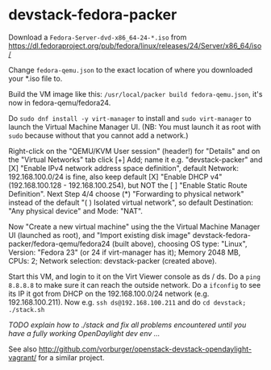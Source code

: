 # devstack-fedora-packer

Download a `Fedora-Server-dvd-x86_64-24-*.iso` from https://dl.fedoraproject.org/pub/fedora/linux/releases/24/Server/x86_64/iso/

Change `fedora-qemu.json` to the exact location of where you downloaded your *.iso file to.

Build the VM image like this: `/usr/local/packer build fedora-qemu.json`, it's now in fedora-qemu/fedora24.

Do `sudo dnf install -y virt-manager` to install and `sudo virt-manager` to launch the Virtual Machine Manager UI.  (NB: You must launch it as root with `sudo` because without that you cannot add a network.)

Right-click on the "QEMU/KVM User session" (header!) for "Details" and on the "Virtual Networks" tab click [+] Add; name it e.g. "devstack-packer" and [X] "Enable IPv4 network address space definition", default Network: 192.168.100.0/24 is fine, also keep default [X] "Enable DHCP v4" (192.168.100.128 - 192.168.100.254), but NOT the [ ] "Enable Static Route Definition".  Next Step 4/4 choose (*) "Forwarding to physical network" instead of the default "( ) Isolated virtual network", so default Destination: "Any physical device" and Mode: "NAT".

Now "Create a new virtual machine" using the the Virtual Machine Manager UI (launched as root), and "Import existing disk image" devstack-fedora-packer/fedora-qemu/fedora24 (built above), choosing OS type: "Linux", Version: "Fedora 23" (or 24 if virt-manager has it); Memory 2048 MB, CPUs: 2; Network selection: devstack-packer (created above).

Start this VM, and login to it on the Virt Viewer console as ds / ds.  Do a `ping 8.8.8.8` to make sure it can reach the outside network.  Do a `ifconfig` to see its IP it got from DHCP on the 192.168.100.0/24 network (e.g. 192.168.100.211).  Now e.g. `ssh ds@192.168.100.211` and do `cd devstack; ./stack.sh`

_TODO explain how to ./stack and fix all problems encountered until you have a fully working OpenDaylight dev env ..._

See also http://github.com/vorburger/openstack-devstack-opendaylight-vagrant/ for a similar project.


